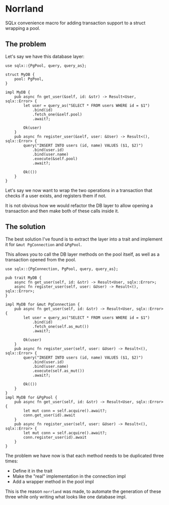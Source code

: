 # Norrland

SQLx convenience macro for adding transaction support to a struct wrapping a pool.

## The problem

Let's say we have this database layer:

```rust,ignore
use sqlx::{PgPool, query, query_as};

struct MyDB {
    pool: PgPool,
}

impl MyDB {
    pub async fn get_user(&self, id: &str) -> Result<User, sqlx::Error> {
        let user = query_as("SELECT * FROM users WHERE id = $1")
            .bind(id)
            .fetch_one(&self.pool)
            .await?;

        Ok(user)
    }
    pub async fn register_user(&self, user: &User) -> Result<(), sqlx::Error> {
        query("INSERT INTO users (id, name) VALUES ($1, $2)")
            .bind(user.id)
            .bind(user.name)
            .execute(&self.pool)
            .await?;

        Ok(())
    }
}
```

Let's say we now want to wrap the two operations in a transaction that checks if a user exists, and registers them if not.

It is not obvious how we would refactor the DB layer to allow opening a transaction and then make both of these calls inside it.

## The solution

The best solution I've found is to extract the layer into a trait and implement it for `&mut PgConnection` and `&PgPool`.

This allows you to call the DB layer methods on the pool itself, as well as a transaction opened from the pool.

```rust,ignore
use sqlx::{PgConnection, PgPool, query, query_as};

pub trait MyDB {
    async fn get_user(self, id: &str) -> Result<User, sqlx::Error>;
    async fn register_user(self, user: &User) -> Result<(), sqlx::Error>;
}

impl MyDB for &mut PgConnection {
    pub async fn get_user(self, id: &str) -> Result<User, sqlx::Error> {
        let user = query_as("SELECT * FROM users WHERE id = $1")
            .bind(id)
            .fetch_one(self.as_mut())
            .await?;

        Ok(user)
    }
    pub async fn register_user(self, user: &User) -> Result<(), sqlx::Error> {
        query("INSERT INTO users (id, name) VALUES ($1, $2)")
            .bind(user.id)
            .bind(user.name)
            .execute(self.as_mut())
            .await?;

        Ok(())
    }
}
impl MyDB for &PgPool {
    pub async fn get_user(self, id: &str) -> Result<User, sqlx::Error> {
        let mut conn = self.acquire().await?;
        conn.get_user(id).await
    }
    pub async fn register_user(self, user: &User) -> Result<(), sqlx::Error> {
        let mut conn = self.acquire().await?;
        conn.register_user(id).await
    }
}
```

The problem we have now is that each method needs to be duplicated three times:

- Define it in the trait
- Make the "real" implementation in the connection impl
- Add a wrapper method in the pool impl

This is the reason `norrland` was made, to automate the generation of these three while only writing what looks like one database impl.
